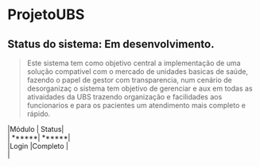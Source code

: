 # ProjetoUBS 
  
## Status  do sistema:  Em desenvolvimento.      

>Este sistema tem como objetivo central a implementação de uma solução compativel com o mercado de unidades basicas de saúde, fazendo o papel de gestor com transparencia, num cenário de desorganizaç o sistema tem objetivo de gerenciar e aux em todas as ativaidades da  UBS trazendo organização e facilidades aos funcionarios e para os pacientes um atendimento mais completo e rápido. 


|Módulo | Status|  
| ******| ******|  
|Login |Completo |  
|  
